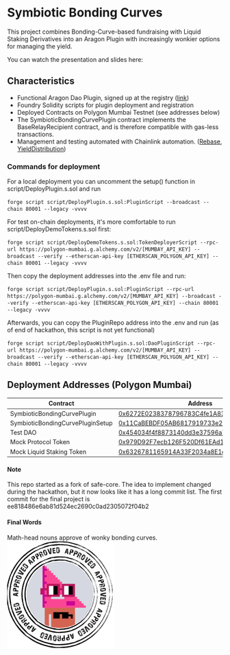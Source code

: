 # Symbiotic Bonding Curves

This project combines Bonding-Curve-based fundraising with Liquid Staking Derivatives into an Aragon Plugin with increasingly wonkier options for managing the yield.

You can watch the presentation and slides here:

## Characteristics
- Functional Aragon Dao Plugin, signed up at the registry ([link](https://mumbai.polygonscan.com/tx/0x144dab540594e66be2ecde2b5ac701d4ce5c49ca167d3ddc99ec49125df0c856))
- Foundry Solidity scripts for plugin deployment and registration
- Deployed Contracts on Polygon Mumbai Testnet (see addresses below)
- The SymbioticBondingCurvePlugin contract implements the BaseRelayRecipient contract, and is therefore compatible with gas-less transactions.
- Management and testing automated with Chainlink automation. ([Rebase](https://automation.chain.link/mumbai/27856060908643686677321196615300647332707232863806945074647748540463835847677), [YieldDistribution](https://automation.chain.link/mumbai/27856060908643686677321196615300647332707232863806945074647748540463835847677))


### Commands for deployment

For a local deployment you can uncomment the setup() function in script/DeployPlugin.s.sol and run 
```
forge script script/DeployPlugin.s.sol:PluginScript --broadcast --chain 80001 --legacy -vvvv
```

For test on-chain deployments, it's more comfortable to run script/DeployDemoTokens.s.sol first:
```
forge script script/DeployDemoTokens.s.sol:TokenDeployerScript --rpc-url https://polygon-mumbai.g.alchemy.com/v2/[MUMBAY_API_KEY] --broadcast --verify --etherscan-api-key [ETHERSCAN_POLYGON_API_KEY] --chain 80001 --legacy -vvvv
```

Then copy the deployment addresses into the .env file and run:

```
forge script script/DeployPlugin.s.sol:PluginScript --rpc-url https://polygon-mumbai.g.alchemy.com/v2/[MUMBAY_API_KEY] --broadcast --verify --etherscan-api-key [ETHERSCAN_POLYGON_API_KEY] --chain 80001 --legacy -vvvv
```

Afterwards, you can copy the PluginRepo address into the .env and run (as of end of hackathon, this script is not yet functional)
```
forge script script/DeployDaoWithPlugin.s.sol:DaoPluginScript --rpc-url https://polygon-mumbai.g.alchemy.com/v2/[MUMBAY_API_KEY] --broadcast --verify --etherscan-api-key [ETHERSCAN_POLYGON_API_KEY] --chain 80001 --legacy -vvvv
```

## Deployment Addresses (Polygon Mumbai)
| Contract | Address |
|----------|---------|
| SymbioticBondingCurvePlugin | [0x6272E0238378796783C4fe1A839E187D3910973c](https://mumbai.polygonscan.com/address/0x6272E0238378796783C4fe1A839E187D3910973c) |
| SymbioticBondingCurvePluginSetup | [0x11CaBEBDF05AB6817919733e21D126A4920C095b](https://mumbai.polygonscan.com/address/0x11CaBEBDF05AB6817919733e21D126A4920C095b)| 
| Test DAO | [0x454034f4f8873140dd3e37596a7fa4a221a6964a](https://mumbai.polygonscan.com/address/0x454034f4f8873140dd3e37596a7fa4a221a6964a) |
| Mock Protocol Token | [0x979D92F7ecb126F520Df61EAd1D48E16f25Be49f](https://mumbai.polygonscan.com/address/0x979D92F7ecb126F520Df61EAd1D48E16f25Be49f) |
| Mock Liquid Staking Token | [0x6326781165914A33F2034a8E1dC66859dAc6b5dA](https://mumbai.polygonscan.com/address/0x6326781165914A33F2034a8E1dC66859dAc6b5dA) |

#### Note
This repo started as a fork of safe-core. The idea to implement changed during the hackathon, but it now looks like it has a long commit list. The first commit for the final project is ee818486e6ab81d524ec2690c0ad2305072f04b2

#### Final Words

Math-head nouns approve of wonky bonding curves.<br>
![nounsy](noun_mid.jpg)
